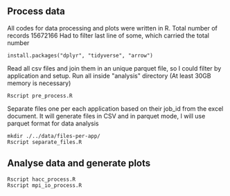 ## Process data 

All codes for data processing and plots were written in R.
Total number of records 15672166
Had to filter last line of some, which carried the total number

```
install.packages("dplyr", "tidyverse", "arrow")
```

Read all csv files and join them in an unique parquet file, so I could filter by
application and setup. Run all inside "analysis" directory
(At least 30GB memory is necessary)
```
Rscript pre_process.R
```

Separate files one per each application based on their job_id from the excel document.
It will generate files in CSV and in parquet mode, I will use parquet format for data analysis
```
mkdir ./../data/files-per-app/
Rscript separate_files.R
```

## Analyse data and generate plots
```
Rscript hacc_process.R
Rscript mpi_io_process.R
```